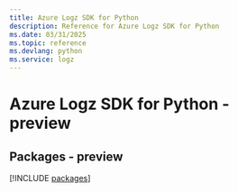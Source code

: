 ```yaml
---
title: Azure Logz SDK for Python
description: Reference for Azure Logz SDK for Python
ms.date: 03/31/2025
ms.topic: reference
ms.devlang: python
ms.service: logz
---
```

# Azure Logz SDK for Python - preview
## Packages - preview
[!INCLUDE [packages](logz-index.md)]